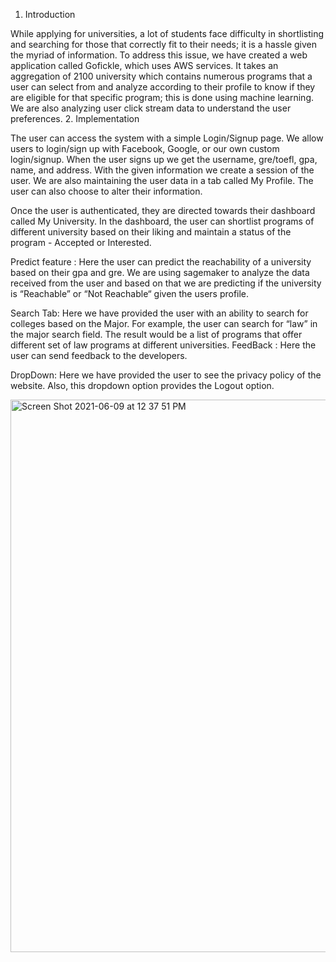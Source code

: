 

1. Introduction

While applying for universities, a lot of students face difficulty in shortlisting and searching for those that correctly fit to their needs; it is a hassle given the myriad of information. To address this issue, we have created a web application called Gofickle, which uses AWS services. It takes an aggregation of 2100 university which contains numerous programs that a user can select from and analyze according to their profile to know if they are eligible for that specific program; this is done using machine learning. We are also analyzing user click stream data to understand the user preferences.
2. Implementation

The user can access the system with a simple Login/Signup page. We allow users to login/sign up with Facebook, Google, or our own custom login/signup. When the user signs up we get the username, gre/toefl, gpa, name, and address. With the given information we create a session of the user. We are also maintaining the user data in a tab called My Profile. The user can also choose to alter their information.

Once the user is authenticated, they are directed towards their dashboard called My University. In the dashboard, the user can shortlist programs of different university based on their liking and maintain a status of the program - Accepted or Interested.

Predict feature : Here the user can predict the reachability of a university based on their gpa and gre. We are using sagemaker to analyze the data received from the user and based on that we are predicting if the university is “Reachable” or “Not Reachable“ given the users profile.

Search Tab: Here we have provided the user with an ability to search for colleges based on the Major. For example, the user can search for “law” in the major search field. The result would be a list of programs that offer different set of law programs at different universities.
FeedBack : Here the user can send feedback to the developers.

DropDown: Here we have provided the user to see the privacy policy of the website. Also, this dropdown option provides the Logout option.


<img width="884" alt="Screen Shot 2021-06-09 at 12 37 51 PM" src="https://user-images.githubusercontent.com/12201059/121394609-848e0080-c91f-11eb-9e26-805e047fc00d.png">
